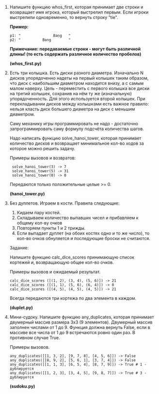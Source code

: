 1. Напишите функцию whos_first, которая принимает две строки и возвращает имя игрока, 
   который выстрелил первым.
   Если игроки выстрелили одновременно, то вернуть строку "tie".

   **Пример:** 
   ```
   p1: "               Bang   "
   p2: "          Bang        "
   ```
   
   **Примечание: передаваемые строки - могут быть различной длины! (то есть содержать различное количество пробелов)**

   **(whos_first.py)**
   
2. Есть три колышка. Есть диски разного диаметра. Изначально N дисков упорядоченно надеты на первый колышек таким 
   образом, что диск с наибольшим диаметром находится внизу, а с самым малом наверху. Цель - переместить с первого 
   колышка все диски на третий колышек, сохранив на нём ту же (изначальную) упорядоченность. Для этого используется 
   второй колышек. При перекладывании дисков между колышками есть важное правило: нельзя класть диск большего диаметра 
   на диск с меньшим диаметром.
   
   Саму механику игры программировать не надо - достаточно запрограммировать саму формулу подсчёта количества шагов.
   
   Надо написать функцию solve_hanoi_tower, которая принимает количество дисков и возвращает минимальное кол-во ходов 
   за которое можно решить задачу.
   
   Примеры вызовов и возвратов:
   ```
    solve_hanoi_tower(3) -> 7
    solve_hanoi_tower(5) -> 31
    solve_hanoi_tower(0) -> 0
   ```
   Передаются только положительные целые >= 0.
   
   **(hanoi_tower.py)**
   
3. Без дуплетов. Играем в кости. Правила следующие:

   1. Кидаем пару костей.
   2. Складываем количество выпавших чисел и прибавляем к общему кол-ву очков
   3. Повторяем пункты 1 и 2 трижды.
   4. Если выпадает дуплет (на обоих костях одно и то же число), то кол-во очков обнуляется и последующие броски 
   не считаются.
   
   Задание:
   
   Напишите функцию calc_dice_scores принимающую список кортежей и, возвращающую общее кол-во очков.
   
   Примеры вызовов и ожидаемый результат.
   
   ```
   calc_dice_scores ([(1, 2), (3, 4), (5, 6)]) -> 21
   calc_dice_scores ([(1, 1), (5, 6), (6, 4)]) -> 0
   calc_dice_scores ([(4, 5), (4, 5), (4, 5)]) -> 21
   ```
   
   Всегда передаются три кортежа по два элемента в каждом.
   
   **(duplet.py)**
   
4. Мини-судоку. Напишите функцию any_duplicates, которая принимает двумерный массив размера 3х3 (9 элементов).
   Двумерный массив заполнен числами от 1 до 9. Функция должна вернуть False, если в массиве все числа от 1 до 9 
   встречаются ровно один раз. В противном случае True. 
   
   Примеры вызовов.
   
   ```
   any_duplicates([[1, 3, 2], [9, 7, 8], [4, 5, 6]]) -> False
   any_duplicates([[8, 9, 2], [5, 6, 1], [3, 7, 4]]) -> False
   any_duplicates([[1, 1, 3], [6, 5, 4], [8, 7, 9]]) -> True # 1 - дублируется
   any_duplicates([[1, 2, 3], [3, 4, 5], [9, 8, 7]]) -> True # 3 - дублируется
   ```
   
   **(sudoku.py)**
